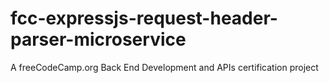 # fcc-expressjs-request-header-parser-microservice
A freeCodeCamp.org Back End Development and APIs certification project

